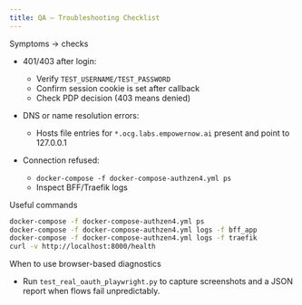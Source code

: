 ```yaml
---
title: QA — Troubleshooting Checklist
---
```


Symptoms → checks

- 401/403 after login:
  - Verify `TEST_USERNAME/TEST_PASSWORD`
  - Confirm session cookie is set after callback
  - Check PDP decision (403 means denied)

- DNS or name resolution errors:
  - Hosts file entries for `*.ocg.labs.empowernow.ai` present and point to 127.0.0.1

- Connection refused:
  - `docker-compose -f docker-compose-authzen4.yml ps`
  - Inspect BFF/Traefik logs

Useful commands

```bash
docker-compose -f docker-compose-authzen4.yml ps
docker-compose -f docker-compose-authzen4.yml logs -f bff_app
docker-compose -f docker-compose-authzen4.yml logs -f traefik
curl -v http://localhost:8000/health
```

When to use browser-based diagnostics

- Run `test_real_oauth_playwright.py` to capture screenshots and a JSON report when flows fail unpredictably.



